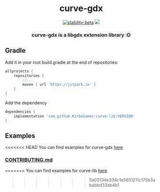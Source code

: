 <div align="center">

# curve-gdx

[![stability-beta](https://img.shields.io/badge/stability-beta-33bbff.svg)](https://github.com/mkenney/software-guides/blob/master/STABILITY-BADGES.md#beta)
[![](https://jitpack.io/v/JVMFrog/curve-gdx.svg)](https://jitpack.io/#JVMFrog/curve-gdx)

<h3>curve-gdx is a libgdx extension library :D</h2>
</div>

## Gradle

Add it in your root build.gradle at the end of repositories:

```groovy
allprojects {
    repositories {
        //...
        maven { url 'https://jitpack.io' }
    }
}
```

Add the dependency

```groovy
dependencies {
    implementation 'com.github.KirboGames:curve-lib:VERSION'
}
```

## Examples

<<<<<<< HEAD
You can find examples for curve-gdx [here](https://github.com/KirboGames/curve-lib-examples)

### [CONTRIBUTING.md](docs/CONTRIBUTING.md)
=======
You can find examples for curve-lib [here](https://github.com/KirboGames/curve-lib-examples)
>>>>>>> 5a03134e334c1e5651211c175b3ababbd33ab4b1

